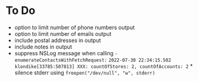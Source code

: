 #  To Do

- option to limit number of phone numbers output
- option to limit number of emails output
- include postal addresses in output
- include notes in output
- suppress NSLog message when calling `-enumerateContactsWithFetchRequest:`
        `2022-07-30 22:34:15.502 klondike[33785:507813] XXX: countOfStores: 2, countOfAccounts: 2`
        * silence stderr using `freopen("/dev/null", "w", stderr)`
